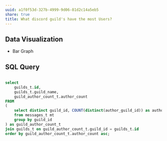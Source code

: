 ```yaml
---
uuid: a1f0f53d-327b-4999-9d06-81d2c14a5eb5
share: true
title: What discord guild's have the most Users?
---
```

## Data Visualization

* Bar Graph

## SQL Query

``` SQL

select 
	guilds_t.id, 
	guilds_t.guild_name, 
	guild_author_count_t.author_count 
FROM 
(
	select distinct guild_id, COUNT(distinct(author_guild_id)) as author_count
	from messages_t mt 
	group by guild_id
) as guild_author_count_t
join guilds_t on guild_author_count_t.guild_id = guilds_t.id
order by guild_author_count_t.author_count asc;

```